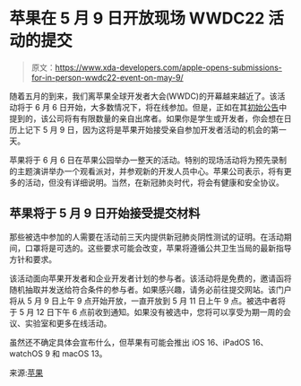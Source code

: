# 苹果在 5 月 9 日开放现场 WWDC22 活动的提交

> 原文：<https://www.xda-developers.com/apple-opens-submissions-for-in-person-wwdc22-event-on-may-9/>

随着五月的到来，我们离苹果全球开发者大会(WWDC)的开幕越来越近了。该活动将于 6 月 6 日开始，大多数情况下，将在线参加。但是，正如在其[初始公告](https://www.xda-developers.com/wwdc22-invitations/)中提到的，该公司将有有限数量的亲自出席者。如果你是学生或开发者，你会想在日历上记下 5 月 9 日，因为这将是苹果开始接受亲自参加开发者活动的机会的第一天。

苹果将于 6 月 6 日在苹果公园举办一整天的活动。特别的现场活动将为预先录制的主题演讲举办一个观看派对，并参观新的开发人员中心。苹果公司表示，将有更多的活动，但没有详细说明。当然，在新冠肺炎时代，将会有健康和安全协议。

## 苹果将于 5 月 9 日开始接受提交材料

那些被选中参加的人需要在活动前三天内提供新冠肺炎阴性测试的证明。在活动期间，口罩将是可选的。这些要求可能会改变，苹果将遵循公共卫生当局的最新指导方针和要求。

该活动面向苹果开发者和企业开发者计划的参与者。该活动将是免费的，邀请函将随机抽取并发送给符合条件的参与者。如果感兴趣，请务必前往提交网站。该门户将从 5 月 9 日上午 9 点开始开放，一直开放到 5 月 11 日上午 9 点。被选中者将于 5 月 12 日下午 6 点前收到通知。如果没有被选中，您将可以享受为期一周的会议、实验室和更多在线活动。

虽然还不确定具体会宣布什么，但苹果有可能会推出 iOS 16、iPadOS 16、watchOS 9 和 macOS 13。

来源:[苹果](https://developer.apple.com/wwdc22/special-day/)
